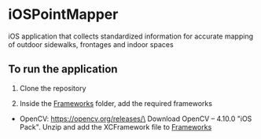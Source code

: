 # iOSPointMapper
iOS application that collects standardized information for accurate mapping of outdoor sidewalks, frontages and indoor spaces

## To run the application

1. Clone the repository

2. Inside the [Frameworks](Frameworks/) folder, add the required frameworks

- OpenCV: https://opencv.org/releases/\
Download OpenCV – 4.10.0 "iOS Pack".
Unzip and add the XCFramework file to [Frameworks](Frameworks/)
